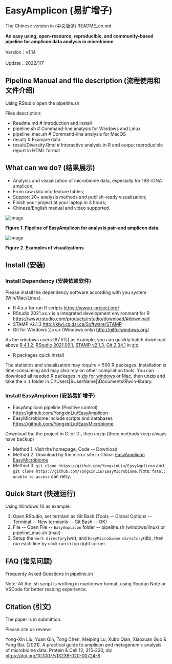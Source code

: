 

# EasyAmplicon (易扩增子)

The Chinese version in (中文版见) README_cn.md

**An easy using, open-resource, reproducible, and community-based pipeline for amplicon data analysis in microbiome**

Version：v1.14

Update：2022/1/7

## Pipeline Manual and file description (流程使用和文件介绍)

Using RStudio open the pipeline.sh

Files description:

- Readme.md # Introduction and install
- pipeline.sh # Command-line analysis for Windows and Linux
- pipeline_mac.sh # Command-line analysis for MacOS
- result/ # Example data
- result/Diversity.Rmd # Interactive analysis in R and output reproducible report in HTML format

## What can we do? (结果展示)

- Analysis and visualization of microbiome data, especially for 16S rDNA amplicon;
- From raw data into feature tables;
- Support 20+ analysis methods and publish-ready visualization;
- Finish your project at your laptop in 3 hours;
- Chinese/English manual and video supported.

![image](http://210.75.224.110/Note/R/amplicon/fig1.png)

**Figure 1. Pipeline of EasyAmplicon for analysis pair-end amplicon data.**


![image](http://210.75.224.110/Note/R/amplicon/fig2.png)

**Figure 2. Examples of visualizations.**

## Install (安装)

### Install Dependency (安装依赖软件)

Please install the dependency software according with you system (Win/Mac/Linux).

- R 4.x.x for run R scripts https://www.r-project.org/
- RStudio 2021.xx.x is a integrated development environment for R https://www.rstudio.com/products/rstudio/download/#download
- STAMP v2.1.3 http://kiwi.cs.dal.ca/Software/STAMP 
- Git for Windows 2.xx.x (Windows only) http://gitforwindows.org/

As the windows users (87.5%) as example, you can quickly batch download above [R 4.1.2](https://mirrors.tuna.tsinghua.edu.cn/CRAN/bin/windows/base/R-4.1.2-win.exe), [RStudio 2021.09.1](https://download1.rstudio.org/desktop/windows/RStudio-2021.09.1-372.exe), [STAMP v2.1.3](https://github.com/dparks1134/STAMP/releases/download/v2.1.3/STAMP_2_1_3.exe), [Git 2.34.1](https://github.com/git-for-windows/git/releases/download/v2.34.1.windows.1/Git-2.34.1-64-bit.exe) in [zip](http://210.75.224.110/db/win.tar.gz). 

- R packages quick install

The statistics and visualization may require > 500 R packages. Installation is time-consuming and may also rely on other compilation tools. You can download all needed R packages in [zip for windows](http://210.75.224.110/R/4.1.zip) or [Mac](http://210.75.224.110/db/R/4.1_mac.zip), then unzip and take the `4.1` folder in C:\Users\[$UserName]\Documents\R\win-library\.

### Install EasyAmplicon (安装易扩增子)

- EasyAmplicon pipeline (Positive control) https://github.com/YongxinLiu/EasyAmplicon
- EasyMicrobiome include scripts and databases https://github.com/YongxinLiu/EasyMicrobiome

Download the the project in C: or D:, then unzip (three methods keep always have backup)

- Method 1. Visit the homepage, Code -- Download
- Method 2. Download by the mirror site in China: [EasyAmplicon](http://210.75.224.110/db/EasyAmplicon.tar.gz) [EasyMicrobiome](http://210.75.224.110/db/EasyMicrobiome.tar.gz)
- Method 3. `git clone https://github.com/YongxinLiu/EasyAmplicon` and `git clone https://github.com/YongxinLiu/EasyMicrobiome`. Note: `fatal: unable to access` can retry.

## Quick Start (快速运行)

Using Windows 10 as example:

1. Open RStudio, set termianl as Git Bash (Tools -- Global Options -- Terminal -- New termianls -- Git Bash -- OK)
2. File -- Open File -- `EasyAmplicon` folder -- pipeline.sh (windows/linux) or pipeline_mac.sh (mac)
3. Setup the `work directory`(wd), and `EasyMicrobiome directory`(db), then run each line by click run in top right corner

## FAQ (常见问题)

Frequenty Asked Questions in pipeline.sh

Note: All the .sh script is writting in markdown format, using Youdao Note or VSCode for better reading experience.

## Citation (引文)

The paper is in submittion.

Please cite us review:

Yong-Xin Liu, Yuan Qin, Tong Chen, Meiping Lu, Xubo Qian, Xiaoxuan Guo & Yang Bai. (2021). A practical guide to amplicon and metagenomic analysis of microbiome data. Protein & Cell 12, 315-330, doi: https://doi.org/10.1007/s13238-020-00724-8


